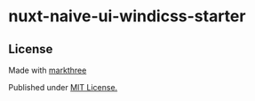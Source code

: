 # nuxt-naive-ui-windicss-starter

## License

Made with [markthree](https://github.com/markthree)

Published under [MIT License.](./LICENSE)
